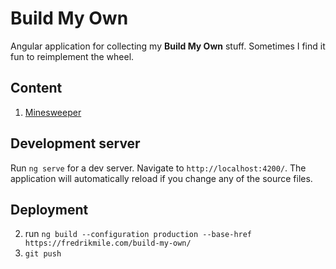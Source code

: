 # Build My Own

Angular application for collecting my __Build My Own__ stuff.
Sometimes I find it fun to reimplement the wheel.

## Content

1. [Minesweeper](https://github.com/mile95/build-my-own/tree/main/src/app/)

## Development server

Run `ng serve` for a dev server. Navigate to `http://localhost:4200/`. The application will automatically reload if you change any of the source files.


## Deployment

2. run `ng build --configuration production --base-href https://fredrikmile.com/build-my-own/`
3. `git push`

